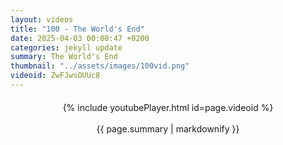 ```yaml
---
layout: videos
title: "100 - The World's End"
date: 2025-04-03 00:00:47 +0200
categories: jekyll update
summary: The World's End
thumbnail: "../assets/images/100vid.png"
videoid: ZwFJwsOUUc8
---
```


<div style="text-align: center; margin-top: 20px;">
  {% include youtubePlayer.html id=page.videoid %}
  <p style="margin-top: 15px; font-size: 1.2em; color: #333;">
    <p>{{ page.summary | markdownify }}</p>
  </p>
</div>
